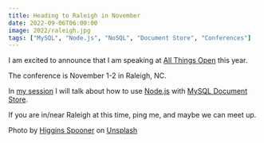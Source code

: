 ```yaml
---
title: Heading to Raleigh in November
date: 2022-09-06T06:00:00
image: 2022/raleigh.jpg
tags: ["MySQL", "Node.js", "NoSQL", "Document Store", "Conferences"]
---
```

I am excited to announce that I am speaking at [All Things Open](https://2022.allthingsopen.org/) this year.

The conference is November 1-2 in Raleigh, NC.

In [my session](https://javascript-conference.com/node-js/my-tests-passed-but-why-did-my-code-fail/) I will talk about how to use [Node.js](https://nodejs.org/) with [MySQL Document Store](https://www.mysql.com/products/enterprise/document_store.html).

If you are in/near Raleigh at this time, ping me, and maybe we can meet up.

Photo by [Higgins Spooner](https://unsplash.com/@htspooner?utm_source=unsplash&utm_medium=referral&utm_content=creditCopyText) on [Unsplash](https://unsplash.com/s/photos/raleigh?utm_source=unsplash&utm_medium=referral&utm_content=creditCopyText)
